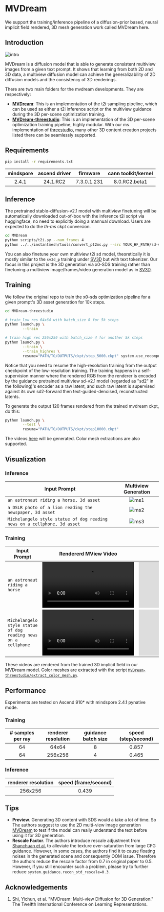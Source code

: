 # MVDream
We support the training/inference pipeline of a diffusion-prior based, neural implicit field rendered, 3D mesh generation work called MVDream here.

## Introduction
![intro](https://github.com/user-attachments/assets/2f32333b-f481-4b25-8e43-b4bde1901031)

MVDream is a diffusion model that is able to generate consistent multiview images from a given text prompt. It shows that learning from both 2D and 3D data, a multiview diffusion model can achieve the generalizability of 2D diffusion models and the consistency of 3D renderings.

There are two main folders for the mvdream developments. They are respectively:

* [__MVDream__](https://github.com/bytedance/MVDream): This is an implementation of the t2i sampling pipeline, which can be used as either a t2i inference script or the multiview guidance during the 3D per-scene optimization training.
* [__MVDream-threestudio__](https://github.com/bytedance/MVDream-threestudio): This is an implementation of the 3D per-scene optimization training pipeline, highly modular. With our ms implementation of [threestudio](https://github.com/threestudio-project/threestudio), many other 3D content creation projects listed there can be seamlessly supported.

## Requirements
```bash
pip install -r requirements.txt
```
| mindspore |	ascend driver | firmware	| cann toolkit/kernel |
| :---:     | :---:    | :---:      | :---: |
| 2.4.1	    | 24.1.RC2 | 7.3.0.1.231	| 8.0.RC2.beta1 |

## Inference
The pretrained stable-diffusion-v2.1 model with multiview finetuning will be automatically downloaded out-of-box with the inference t2i script via huggingface, no need to explicitly doing a mannual download. Users are expected to do the _th-ms_ ckpt conversion.
```bash
cd MVDream
python scripts/t2i.py --num_frames 4
python ../../instantmesh/tools/convert_pt2ms.py --src YOUR_HF_PATH/sd-v2.1-base-4view.pt --trgt ./sd-v2.1-base-4view.ckpt  # run t2i again with the converted ckpt
```

You can also finetune your own multiview t2i sd model, theoretically it is mostly similar to the `sv3d_p` training under [SV3D](../sv3d) but with text tokenizer. Our focus in this project is the 3D generation via x0-SDS training rather than finetuning a multiview image/frames/video generation model as in [SV3D](../sv3d).

## Training
We follow the original repo to train the x0-sds optimization pipeline for a given prompt's 3D asset generation for 10k steps.
```bash
cd MVDream-threestudio

# train low res 64x64 with batch_size 8 for 5k steps
python launch.py \
        --train

# train high res 256x256 with batch_size 4 for another 5k steps
python launch.py \
        --train \
        --train_highres \
        resume="PATH/TO/OUTPUTS/ckpt/step_5000.ckpt" system.use_recompute=true
```
Notice that you need to resume the high-resolution training from the output checkpoint of the low-resolution training. The training happens in a self-supervision manner where the rendered RGB from the renderer is encoded by the guidance pretrained multiview sd-v2.1 model (regarded as "sd2" in the following)'s encoder as a raw latent, and such raw latent is supervised against its own sd2-forward then text-guided-denoised, reconstructed latents.

To generate the output 120 frames rendered from the trained mvdream ckpt, do this:

```bash
python launch.py \
        --test \
        resume="PATH/TO/OUTPUTS/ckpt/step10000.ckpt"
```
The videos [here](#training-1) will be generated. Color mesh extractions are also supported.


## Visualization
### Inference
| Input Prompt | Multiview Generation |
| --- | :---:     |
| `an astronaut riding a horse, 3d asset` | ![ms1](https://github.com/user-attachments/assets/a28ef511-71fa-4af7-be0e-97a6c04a23bb) |
| `a DSLR photo of a lion reading the newspaper, 3d asset` | ![ms2](https://github.com/user-attachments/assets/3e8f6c6e-1b91-47c8-87a2-6f29023b5ee2)  |
| `Michelangelo style statue of dog reading news on a cellphone, 3d asset` | ![ms3](https://github.com/user-attachments/assets/77e92964-d9d7-4f76-a63a-8558366bb6e4)   |

### Training
| Input Prompt | Rendererd MView Video | 3D Generation |
| --- | :---:  | :---:  |
| `an astronaut riding a horse` | <video src="https://github.com/user-attachments/assets/f8d00417-96e4-4ddd-aa58-d2c2b7379c8e" /> | <div class="sketchfab-embed-wrapper"> <iframe title="an astronaut riding a horse_ms" frameborder="0" allowfullscreen mozallowfullscreen="true" webkitallowfullscreen="true" allow="autoplay; fullscreen; xr-spatial-tracking" xr-spatial-tracking execution-while-out-of-viewport execution-while-not-rendered web-share src="https://sketchfab.com/models/2191db5b61834839aac5238f60d70e59/embed"> </iframe> </div> |
| `Michelangelo style statue of dog reading news on a cellphone` | <video src="https://github.com/user-attachments/assets/e5f71908-7308-4aeb-a08a-cb6a714721a2" /> | <div class="sketchfab-embed-wrapper"> <iframe title="Michelangelo style statue of dog reading news_ms" frameborder="0" allowfullscreen mozallowfullscreen="true" webkitallowfullscreen="true" allow="autoplay; fullscreen; xr-spatial-tracking" xr-spatial-tracking execution-while-out-of-viewport execution-while-not-rendered web-share src="https://sketchfab.com/models/c21773f276884a5db7d47e41926645e4/embed"> </iframe> </div>|

These videos are rendered from the trained 3D implicit field in our MVDream model. Color meshes are extracted with the script [`MVDream-threestudio/extract_color_mesh.py`](MVDream-threestudio/extract_color_mesh.py).

## Performance
Experiments are tested on Ascend 910* with mindspore 2.4.1 pynative mode.

### Training
| # samples per ray  | renderer resolution | guidance batch size | speed (step/second) |
|:---:|:---:|:---:|:---:|
| 64 |64x64 | 8 | 0.857 |
| 64 |256x256 | 4 | 0.465 |

### Inference

| renderer resolution | speed (frame/second) |
|:---------------:|:-------:|
| 256x256 | 0.439 |

## Tips
- **Preview**. Generating 3D content with SDS would a take a lot of time. So The authors suggest to use the 2D multi-view image generation [MVDream](MVDream) to test if the model can really understand the text before using it for 3D generation.
- **Rescale Factor**. The authors introduce rescale adjustment from [Shanchuan et al.](https://arxiv.org/abs/2305.08891) to alleviate the texture over-saturation from large CFG guidance. However, in some cases, the authors find it to cause floating noises in the generated scene and consequently OOM issue. Therefore the authors reduce the rescale factor from 0.7 in original paper to 0.5. However, if you still encounter such a problem, please try to further reduce `system.guidance.recon_std_rescale=0.3`.

## Acknowledgements
1. Shi, Yichun, et al. "MVDream: Multi-view Diffusion for 3D Generation." The Twelfth International Conference on Learning Representations.

